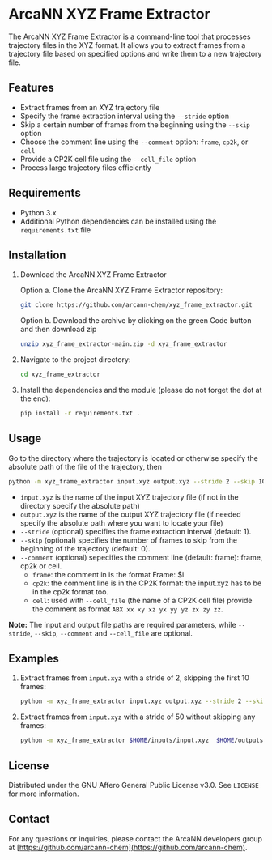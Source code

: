 # ArcaNN XYZ Frame Extractor

The ArcaNN XYZ Frame Extractor is a command-line tool that processes trajectory files in the XYZ format. It allows you to extract frames from a trajectory file based on specified options and write them to a new trajectory file.

## Features

- Extract frames from an XYZ trajectory file
- Specify the frame extraction interval using the `--stride` option
- Skip a certain number of frames from the beginning using the `--skip` option
- Choose the comment line using the `--comment` option: `frame`, `cp2k`, or `cell`
- Provide a CP2K cell file using the `--cell_file` option
- Process large trajectory files efficiently

## Requirements

- Python 3.x
- Additional Python dependencies can be installed using the `requirements.txt` file

## Installation

1. Download the ArcaNN XYZ Frame Extractor

    Option a. Clone the ArcaNN XYZ Frame Extractor repository:

    ```bash
    git clone https://github.com/arcann-chem/xyz_frame_extractor.git
    ```

    Option b. Download the archive by clicking on the green Code button and then download zip

    ```bash
    unzip xyz_frame_extractor-main.zip -d xyz_frame_extractor
    ```

2. Navigate to the project directory:

    ```bash
    cd xyz_frame_extractor
    ```

3. Install the dependencies and the module (please do not forget the dot at the end):

    ```bash
    pip install -r requirements.txt .
    ```

## Usage

Go to the directory where the trajectory is located or otherwise specify the absolute path of the file of the trajectory, then

```bash
python -m xyz_frame_extractor input.xyz output.xyz --stride 2 --skip 10 --comment frame --cell_file input.cell
```

- `input.xyz` is the name of the input XYZ trajectory file (if not in the directory specify the absolute path)
- `output.xyz` is the name of the output XYZ trajectory file (if needed specify the absolute path where you want to locate your file)
- `--stride` (optional) specifies the frame extraction interval (default: 1).
- `--skip` (optional) specifies the number of frames to skip from the beginning of the trajectory (default: 0).
- `--comment` (optional) sepecifies the comment line (default: frame): frame, cp2k or cell.
  - `frame`: the comment in is the format Frame: $i
  - `cp2k`: the comment line is in the CP2K format: the input.xyz has to be in the cp2k format too.
  - `cell`: used with `--cell_file` (the name of a CP2K cell file) provide the comment as format `ABX xx xy xz yx yy yz zx zy zz`.

**Note:** The input and output file paths are required parameters, while `--stride`, `--skip`, `--comment` and `--cell_file` are optional.

## Examples

1. Extract frames from `input.xyz` with a stride of 2, skipping the first 10 frames:

    ```bash
    python -m xyz_frame_extractor input.xyz output.xyz --stride 2 --skip 10
    ```

2. Extract frames from `input.xyz` with a stride of 50 without skipping any frames:

    ```bash
    python -m xyz_frame_extractor $HOME/inputs/input.xyz  $HOME/outputs/output.xyz --stride 50
    ```

## License

Distributed under the GNU Affero General Public License v3.0. See `LICENSE` for more information.

## Contact

For any questions or inquiries, please contact the ArcaNN developers group at [https://github.com/arcann-chem](https://github.com/arcann-chem).
